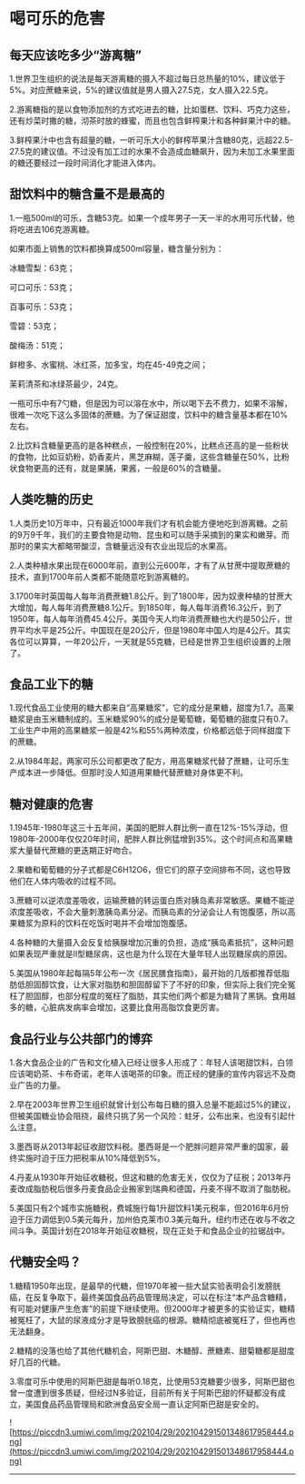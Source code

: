 # 喝可乐的危害

## 每天应该吃多少“游离糖”

1.世界卫生组织的说法是每天游离糖的摄入不超过每日总热量的10%，建议低于5%。对应蔗糖来说，5%的建议值就是男人摄入27.5克，女人摄入22.5克。


2.游离糖指的是以食物添加剂的方式吃进去的糖，比如蛋糕、饮料、巧克力这些，还有炒菜时撒的糖，沏茶时放的蜂蜜，而且也包含鲜榨果汁和各种鲜果汁中的糖。

3.鲜榨果汁中也含有超量的糖，一听可乐大小的鲜榨苹果汁含糖80克，远超22.5-27.5克的建议值。不过没有加工过的水果不会造成血糖飙升，因为未加工水果里面的糖还要经过一段时间消化才能进入体内。

## 甜饮料中的糖含量不是最高的

1.一瓶500ml的可乐，含糖53克。如果一个成年男子一天一半的水用可乐代替，他将吃进去106克游离糖。

如果市面上销售的饮料都换算成500ml容量，糖含量分别为：

冰糖雪梨：63克；

可口可乐：53克；

百事可乐：53克；

雪碧：53克；

酸梅汤：51克；

鲜橙多、水蜜桃、冰红茶，加多宝，均在45-49克之间；

茉莉清茶和冰绿茶最少，24克。


一瓶可乐中有7勺糖，但是因为可以溶在水中，所以喝下去不费力，如果不溶解，很难一次吃下这么多固体的蔗糖。为了保证甜度，饮料中的糖含量基本都在10%左右。


2.比饮料含糖量更高的是各种糕点，一般控制在20%，比糕点还高的是一些粉状的食物，比如豆奶粉，奶香麦片，黑芝麻糊，莲子羹，这些含糖量在50%，比粉状食物更高的还有，就是果脯，果酱，一般是60%的含糖量。

## 人类吃糖的历史

1.人类历史10万年中，只有最近1000年我们才有机会能方便地吃到游离糖。之前的9万9千年，我们的主要食物是动物、昆虫和可以随手采摘到的果实和嫩芽。而那时的果实大都略带酸涩，含糖量远没有农业出现后的水果高。

2.人类种植水果出现在6000年前，直到公元600年，才有了从甘蔗中提取蔗糖的技术，直到1700年前人类都不能随意吃到游离糖的。

3.1700年时英国每人每年消费蔗糖1.8公斤。到了1800年，因为奴隶种植的甘蔗大大增加，每人每年消费蔗糖8.1公斤。到1850年，每人每年消费16.3公斤，到了1950年，每人每年消费45.4公斤。美国今天人均年消费蔗糖也大约是50公斤，世界平均水平是25公斤。中国现在是20公斤，但是1980年中国人均是4公斤。其实各位可以算算，一年20公斤，一天就是55克糖，已经是世界卫生组织设置的上限了。

## 食品工业下的糖

1.现代食品工业使用的糖大都来自“高果糖浆”，它的成分是果糖，甜度为1.7。高果糖浆是由玉米糖制成的。玉米糖浆90%的成分是葡萄糖，葡萄糖的甜度只有0.7。工业生产中用的高果糖浆一般是42%和55%两种浓度，价格都远低于同样甜度下的蔗糖。

2.从1984年起，两家可乐公司都更改了配方，用高果糖浆代替了蔗糖，让可乐生产成本进一步降低。但那时没人知道用果糖代替蔗糖对身体更不利。

## 糖对健康的危害

1.1945年-1980年这三十五年间，美国的肥胖人群比例一直在12%-15%浮动，但1980年-2000年仅仅20年时间，肥胖人群比例猛增到35%。这个时间点和高果糖浆大量替代蔗糖的更迭期正好吻合。

2.果糖和葡萄糖的分子式都是C6H12O6，但它们的原子空间排布不同，这也导致他们在人体内吸收的过程不同。


3.蔗糖可以逆浓度差吸收，运输蔗糖的转运蛋白质对胰岛素非常敏感。果糖不能逆浓度差吸收，不会大量刺激胰岛素分泌。而胰岛素的分泌会让人有饱腹感，所以高果糖浆为原料的饮料在吃饭时喝并不会增加饱腹感。


4.各种糖的大量摄入会反复给胰腺增加沉重的负担，造成“胰岛素抵抗”，这种问题如果表现严重就是II型糖尿病，这也是为什么现在大量年轻人出现糖尿病的原因。

5.美国从1980年起每隔5年公布一次《居民膳食指南》，最开始的几版都推荐低脂肪低胆固醇饮食，让大家对脂肪和胆固醇留下了不好的印象，但实际上我们完全冤枉了胆固醇，也部分程度的冤枉了脂肪，其实他们两个都是为糖背了黑锅。食用越多的糖，心脏病发病率会增加，这要比食用高脂饮食更厉害。

## 食品行业与公共部门的博弈

1.各大食品企业的广告和文化植入已经让很多人形成了：年轻人该喝甜饮料，白领应该喝奶茶、卡布奇诺，老年人该喝茶的印象。而正经的健康的宣传内容远不及商业广告的力量。

2.早在2003年世界卫生组织就曾计划公布每日糖的摄入总量不能超过5%的建议，但被美国糖业协会阻挠，最终只挑了另一个风险：蛀牙，公布出来，也没有引起什么注意。

3.墨西哥从2013年起征收甜饮料税。墨西哥是一个肥胖问题非常严重的国家，最终实施时迫于压力把税率从10%降低到5%。

4.丹麦从1930年开始征收糖税，但这和糖的危害无关，仅仅为了征税；2013年丹麦改成脂肪税后很多丹麦食品企业搬家到瑞典和德国，丹麦不得不取消了脂肪税。

5.美国只有2个城市实施糖税，费城施行每1升甜饮料1美元税率，但2016年6月份迫于压力调低到0.5美元每升，加州伯克莱市0.3美元每升。纽约市还在收与不收之间斗争。英国计划在2018年开始征收糖税，现在正处于和食品企业的拉锯战中。

## 代糖安全吗？

1.糖精1950年出现，是最早的代糖，但1970年被一些大鼠实验表明会引发膀胱癌，在反复争取下，最终美国食品药品管理局决定，可以在标注“本产品含糖精，有可能对健康产生危害”的前提下继续使用。但2000年才被更多的实验证实，糖精被冤枉了，大鼠的尿液成分才是导致膀胱癌的根源。糖精彻底被冤枉了，但也再也无法翻身。


2.糖精的没落也给了其他代糖机会，阿斯巴甜、木糖醇、蔗糖素、甜菊糖都是甜度好几百的代糖。

3.零度可乐中使用的阿斯巴甜是每听0.18克，比使用53克糖要少很多，阿斯巴甜也曾一度遭到很多质疑，但经过N多验证，目前所有关于阿斯巴甜的怀疑都没有成立，美国食品药品管理局和欧洲食品安全局一直认定阿斯巴甜是安全的。

![https://piccdn3.umiwi.com/img/202104/29/202104291501348617958444.png](https://piccdn3.umiwi.com/img/202104/29/202104291501348617958444.png)

---
